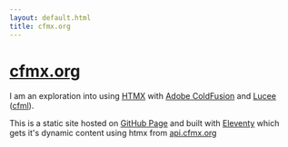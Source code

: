 ```yaml
---
layout: default.html
title: cfmx.org
---
```

# [cfmx.org](http://www.cfmx.org/)

I am an exploration into using [HTMX](https://htmx.org/) with [Adobe ColdFusion](https://www.adobe.com/products/coldfusion-family.html) and [Lucee](https://www.lucee.org/) ([cfml](https://en.wikipedia.org/wiki/ColdFusion_Markup_Language)).

This is a static site hosted on [GitHub Page](https://pages.github.com/) and built with [Eleventy](https://www.11ty.dev) which gets it's dynamic content using htmx from [api.cfmx.org](https://api.cfmx.org)